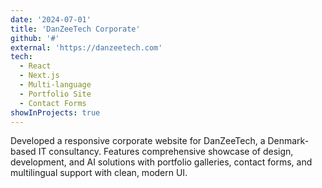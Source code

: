 ```yaml
---
date: '2024-07-01'
title: 'DanZeeTech Corporate'
github: '#'
external: 'https://danzeetech.com'
tech:
  - React
  - Next.js
  - Multi-language
  - Portfolio Site
  - Contact Forms
showInProjects: true
---
```


Developed a responsive corporate website for DanZeeTech, a Denmark-based IT consultancy. Features comprehensive showcase of design, development, and AI solutions with portfolio galleries, contact forms, and multilingual support with clean, modern UI.